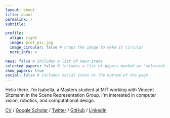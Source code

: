 ```yaml
---
layout: about
title: about
permalink: /
subtitle: 

profile:
  align: right
  image: prof_pic.jpg
  image_circular: false # crops the image to make it circular
  more_info: >

news: false # includes a list of news items
selected_papers: false # includes a list of papers marked as "selected={true}"
show_papers: true
social: false # includes social icons at the bottom of the page
---
```


Hello there. I'm Isabella, a Masters student at MIT working with Vincent Sitzmann in the Scene Representation Group. I'm interested in computer vision, robotics, and computational design.

[CV](/assets/pdf/Isabella_Yu_CV.pdf) / [Google Scholar](https://scholar.google.com/citations?user=QsGGSlQAAAAJ&hl=en) / [Twitter](x.com/yukary0t3) / [GitHub](https://github.com/yukaryote) / [LinkedIn](https://www.linkedin.com/in/yukaryote)